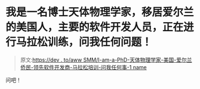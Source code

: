 # 我是一名博士天体物理学家，移居爱尔兰的美国人，主要的软件开发人员，正在进行马拉松训练，问我任何问题！

> 原文:[https://dev . to/aww SMM/I-am-a-PhD-天体物理学家-美国-爱尔兰侨民-领先软件开发商-马拉松培训-问我任何事-1 name](https://dev.to/awwsmm/i-am-a-phd-astrophysicist-american-expat-in-ireland-a-lead-software-developer-and-training-for-a-marathon-ask-me-anything-1ame)

问吧！